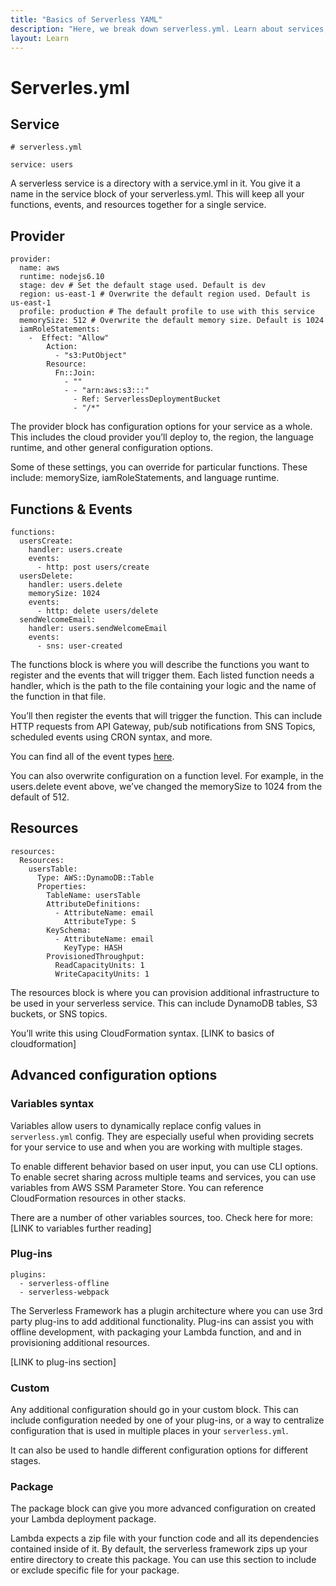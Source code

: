 ```yaml
---
title: "Basics of Serverless YAML"
description: "Here, we break down serverless.yml. Learn about services, providers, functions, events and more."
layout: Learn
---
```


# Serverles.yml

## Service

```
# serverless.yml

service: users
```
A serverless service is a directory with a service.yml in it. You give it a name in the service block of your serverless.yml. This will keep all your functions, events, and resources together for a single service.

## Provider

```
provider:
  name: aws
  runtime: nodejs6.10
  stage: dev # Set the default stage used. Default is dev
  region: us-east-1 # Overwrite the default region used. Default is us-east-1
  profile: production # The default profile to use with this service
  memorySize: 512 # Overwrite the default memory size. Default is 1024
  iamRoleStatements:
    -  Effect: "Allow"
        Action:
          - "s3:PutObject"
        Resource:
          Fn::Join:
            - ""
            - - "arn:aws:s3:::"
              - Ref: ServerlessDeploymentBucket
              - "/*"
```
The provider block has configuration options for your service as a whole. This includes the cloud provider you’ll deploy to, the region, the language runtime, and other general configuration options.

Some of these settings, you can override for particular functions. These include: memorySize, iamRoleStatements, and language runtime.

## Functions & Events

```
functions:
  usersCreate:
    handler: users.create
    events:
      - http: post users/create
  usersDelete:
    handler: users.delete
    memorySize: 1024
    events:
      - http: delete users/delete
  sendWelcomeEmail:
    handler: users.sendWelcomeEmail
    events:
      - sns: user-created
```
The functions block is where you will describe the functions you want to register and the events that will trigger them. Each listed function needs a handler, which is the path to the file containing your logic and the name of the function in that file.

You’ll then register the events that will trigger the function. This can include HTTP requests from API Gateway, pub/sub notifications from SNS Topics, scheduled events using CRON syntax, and more.

You can find all of the event types [here](https://serverless.com/framework/docs/providers/aws/events/). 

You can also overwrite configuration on a function level. For example, in the users.delete event above, we’ve changed the memorySize to 1024 from the default of 512.

## Resources

```
resources:
  Resources:
    usersTable:
      Type: AWS::DynamoDB::Table
      Properties:
        TableName: usersTable
        AttributeDefinitions:
          - AttributeName: email
            AttributeType: S
        KeySchema:
          - AttributeName: email
            KeyType: HASH
        ProvisionedThroughput:
          ReadCapacityUnits: 1
          WriteCapacityUnits: 1
```
The resources block is where you can provision additional infrastructure to be used in your serverless service. This can include DynamoDB tables, S3 buckets, or SNS topics.

You’ll write this using CloudFormation syntax. [LINK to basics of cloudformation]


## Advanced configuration options
### Variables syntax
Variables allow users to dynamically replace config values in `serverless.yml` config.
They are especially useful when providing secrets for your service to use and when you are working with multiple stages.
 
To enable different behavior based on user input, you can use CLI options. To enable secret sharing across multiple teams and services, you can use variables from AWS SSM Parameter Store. You can reference CloudFormation resources in other stacks.
 
There are a number of other variables sources, too. Check here for more:
[LINK to variables further reading]

### Plug-ins

```
plugins:
  - serverless-offline
  - serverless-webpack
```
The Serverless Framework has a plugin architecture where you can use 3rd party plug-ins to add additional functionality. Plug-ins can assist you with offline development, with packaging your Lambda function, and and in provisioning additional resources.

[LINK to plug-ins section]

### Custom
Any additional configuration should go in your custom block. This can include configuration needed by one of your plug-ins, or a way to centralize configuration that is used in multiple places in your `serverless.yml`.

It can also be used to handle different configuration options for different stages.

### Package
The package block can give you more advanced configuration on created your Lambda deployment package.

Lambda expects a zip file with your function code and all its dependencies contained inside of it. By default, the serverless framework zips up your entire directory to create this package. You can use this section to include or exclude specific file for your package.
